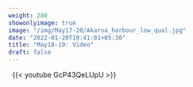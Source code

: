 ```yaml
---
weight: 280
showonlyimage: true
image: "/img/May17-20/Akaroa_harbour_low_qual.jpg"
date: "2022-01-20T19:41:01+05:30"
title: "May18-19: Video"
draft: false
---
```


&nbsp;
{{< youtube GcP43QeLUpU >}}
&nbsp;
